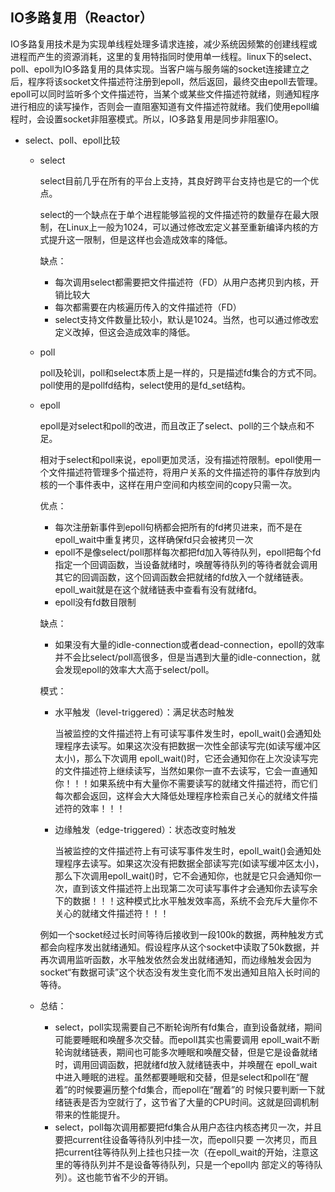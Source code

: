 ## IO多路复用（Reactor）

   IO多路复用技术是为实现单线程处理多请求连接，减少系统因频繁的创建线程或进程而产生的资源消耗，这里的复用特指同时使用单一线程。linux下的select、poll、epoll为IO多路复用的具体实现。当客户端与服务端的socket连接建立之后，程序将该socket文件描述符注册到epoll，然后返回，最终交由epoll去管理。epoll可以同时监听多个文件描述符，当某个或某些文件描述符就绪，则通知程序进行相应的读写操作，否则会一直阻塞知道有文件描述符就绪。我们使用epoll编程时，会设置socket非阻塞模式。所以，IO多路复用是同步非阻塞IO。

* select、poll、epoll比较

    * select
    
        select目前几乎在所有的平台上支持，其良好跨平台支持也是它的一个优点。

        select的一个缺点在于单个进程能够监视的文件描述符的数量存在最大限制，在Linux上一般为1024，可以通过修改宏定义甚至重新编译内核的方式提升这一限制，但是这样也会造成效率的降低。

        缺点：

        * 每次调用select都需要把文件描述符（FD）从用户态拷贝到内核，开销比较大
        * 每次都需要在内核遍历传入的文件描述符（FD）
        * select支持文件数量比较小，默认是1024。当然，也可以通过修改宏定义改掉，但这会造成效率的降低。

    * poll
    
        poll及轮训，poll和select本质上是一样的，只是描述fd集合的方式不同。poll使用的是pollfd结构，select使用的是fd_set结构。

    * epoll
        
        epoll是对select和poll的改进，而且改正了select、poll的三个缺点和不足。

        相对于select和poll来说，epoll更加灵活，没有描述符限制。epoll使用一个文件描述符管理多个描述符，将用户关系的文件描述符的事件存放到内核的一个事件表中，这样在用户空间和内核空间的copy只需一次。

        优点：

        * 每次注册新事件到epoll句柄都会把所有的fd拷贝进来，而不是在epoll_wait中重复拷贝，这样确保fd只会被拷贝一次
        * epoll不是像select/poll那样每次都把fd加入等待队列，epoll把每个fd指定一个回调函数，当设备就绪时，唤醒等待队列的等待者就会调用其它的回调函数，这个回调函数会把就绪的fd放入一个就绪链表。epoll_wait就是在这个就绪链表中查看有没有就绪fd。
        * epoll没有fd数目限制
        
        缺点：

        * 如果没有大量的idle-connection或者dead-connection，epoll的效率并不会比select/poll高很多，但是当遇到大量的idle-connection，就会发现epoll的效率大大高于select/poll。

        模式：

        * 水平触发（level-triggered）：满足状态时触发
        
            当被监控的文件描述符上有可读写事件发生时，epoll_wait()会通知处理程序去读写。如果这次没有把数据一次性全部读写完(如读写缓冲区太小)，那么下次调用 epoll_wait()时，它还会通知你在上次没读写完的文件描述符上继续读写，当然如果你一直不去读写，它会一直通知你！！！如果系统中有大量你不需要读写的就绪文件描述符，而它们每次都会返回，这样会大大降低处理程序检索自己关心的就绪文件描述符的效率！！！

        * 边缘触发（edge-triggered）：状态改变时触发
        
            当被监控的文件描述符上有可读写事件发生时，epoll_wait()会通知处理程序去读写。如果这次没有把数据全部读写完(如读写缓冲区太小)，那么下次调用epoll_wait()时，它不会通知你，也就是它只会通知你一次，直到该文件描述符上出现第二次可读写事件才会通知你去读写余下的数据！！！这种模式比水平触发效率高，系统不会充斥大量你不关心的就绪文件描述符！！！

        例如一个socket经过长时间等待后接收到一段100k的数据，两种触发方式都会向程序发出就绪通知。假设程序从这个socket中读取了50k数据，并再次调用监听函数，水平触发依然会发出就绪通知，而边缘触发会因为socket“有数据可读”这个状态没有发生变化而不发出通知且陷入长时间的等待。
            
    * 总结：
        
        * select，poll实现需要自己不断轮询所有fd集合，直到设备就绪，期间可能要睡眠和唤醒多次交替。而epoll其实也需要调用 epoll_wait不断轮询就绪链表，期间也可能多次睡眠和唤醒交替，但是它是设备就绪时，调用回调函数，把就绪fd放入就绪链表中，并唤醒在 epoll_wait中进入睡眠的进程。虽然都要睡眠和交替，但是select和poll在“醒着”的时候要遍历整个fd集合，而epoll在“醒着”的 时候只要判断一下就绪链表是否为空就行了，这节省了大量的CPU时间。这就是回调机制带来的性能提升。
        * select，poll每次调用都要把fd集合从用户态往内核态拷贝一次，并且要把current往设备等待队列中挂一次，而epoll只要 一次拷贝，而且把current往等待队列上挂也只挂一次（在epoll_wait的开始，注意这里的等待队列并不是设备等待队列，只是一个epoll内 部定义的等待队列）。这也能节省不少的开销。
